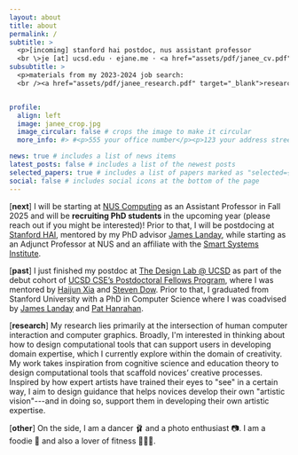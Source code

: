 ```yaml
---
layout: about
title: about
permalink: /
subtitle: >
  <p>[incoming] stanford hai postdoc, nus assistant professor
  <br \>je [at] ucsd.edu · ejane.me · <a href="assets/pdf/janee_cv.pdf" target="_blank">cv</a></p>
subsubtitle: >
  <p>materials from my 2023-2024 job search:
  <br /><a href="assets/pdf/janee_research.pdf" target="_blank">research</a> · <a href="assets/pdf/janee_teaching.pdf" target="_blank">teaching</a> · <a href="assets/pdf/janee_diversity.pdf" target="_blank">diversity</a> · <a href="assets/pdf/janee_cv_job.pdf" target="_blank">cv</a></p>


profile:
  align: left
  image: janee_crop.jpg
  image_circular: false # crops the image to make it circular
  more_info: #> #<p>555 your office number</p><p>123 your address street</p><p>Your City, State 12345</p>

news: true # includes a list of news items
latest_posts: false # includes a list of the newest posts
selected_papers: true # includes a list of papers marked as "selected={true}"
social: false # includes social icons at the bottom of the page
---
```


\[**next**\] I will be starting at [NUS Computing](https://www.comp.nus.edu.sg) as an Assistant Professor in Fall 2025 and will be **recruiting PhD students** in the upcoming year (please reach out if you might be interested)! Prior to that, I will be postdocing at [Stanford HAI](https://hai.stanford.edu), mentored by my PhD advisor [James Landay](https://www.landay.org/), while starting as an Adjunct Professor at NUS and an affiliate with the [Smart Systems Institute](https://ssi.nus.edu.sg/).

\[**past**\] I just finished my postdoc at [The Design Lab @ UCSD](https://designlab.ucsd.edu/meet-member-of-postdoctoral-fellowship-programs-debut-cohort-jane-e/) as part of the debut cohort of [UCSD CSE’s Postdoctoral Fellows Program](https://twitter.com/ucsd_cse/status/1352343609417166849), where I was mentored by [Haijun Xia](https://creativity.ucsd.edu/) and [Steven Dow](https://protolab.ucsd.edu/). Prior to that, I graduated from Stanford University with a PhD in Computer Science where I was coadvised by [James Landay](https://www.landay.org/) and [Pat Hanrahan](http://graphics.stanford.edu/~hanrahan/).

\[**research**\] My research lies primarily at the intersection of human computer interaction and computer graphics. Broadly, I'm interested in thinking about how to design computational tools that can support users in developing domain expertise, which I currently explore within the domain of creativity. My work takes inspiration from cognitive science and education theory to design computational tools that scaffold novices’ creative processes. Inspired by how expert artists have trained their eyes to "see" in a certain way, I aim to design guidance that helps novices develop their own "artistic vision"---and in doing so, support them in developing their own artistic expertise.

<!--More specifically, my dissertation work focused on photography and videography interfaces. I designed in-camera guidance interfaces that can help users be more aware of their artistic choices. During my postdoc, I am more directly exploring the impact of computational feedback on creativity to inform the design of such creativity support tools. 

Broadly I am interested in using computation to provide scaffolding that can encourage novices to develop their own artistic expertise as they are performing creative tasks. Earlier on in my PhD, I also did some work looking at natural human-drone interaction.-->

<!-- I am grateful for the support that funded much of my PhD research. I was fortunate to have been supported for several years by the [Brown Institute for Media Innovation](http://brown.columbia.edu/) through a Brown Fellowship and several Magic Grants. I was also supported for a year by the [Hasso Plattner Institute-Stanford Design Thinking Research Program](https://hpi.de/en/dtrp/program/overview.html) and was one of the 2018 [Microsoft Research Dissertation Grant](https://www.microsoft.com/en-us/research/blog/microsoft-research-dissertation-grants-broadening-the-phd-pipeline-to-increase-innovation/) recipients. In 2015, I was supported by a Microsoft Research Women's Fellowship.

I graduated in June 2012 from Princeton University with a Bachelors in Computer Science and a Certificate in Applied and Computational Mathematics. After college, I worked as a Software Development Engineer for two years on the Photos and Videos (Apps for Creative Expressions) team at Microsoft. -->


\[**other**\] On the side, I am a dancer 🩰 and a photo enthusiast 📷. I am a foodie 🍛 and also a lover of fitness 🤸🏻‍♀️.

<!-- Write your biography here. Tell the world about yourself. Link to your favorite [subreddit](http://reddit.com). You can put a picture in, too. The code is already in, just name your picture `prof_pic.jpg` and put it in the `img/` folder.

Put your address / P.O. box / other info right below your picture. You can also disable any of these elements by editing `profile` property of the YAML header of your `_pages/about.md`. Edit `_bibliography/papers.bib` and Jekyll will render your [publications page](/al-folio/publications/) automatically.

Link to your social media connections, too. This theme is set up to use [Font Awesome icons](https://fontawesome.com/) and [Academicons](https://jpswalsh.github.io/academicons/), like the ones below. Add your Facebook, Twitter, LinkedIn, Google Scholar, or just disable all of them.
 -->